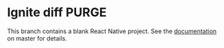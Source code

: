 # Ignite diff PURGE

This branch contains a blank React Native project.
See the [documentation](https://github.com/nirre7/ignite-diff-purge/blob/master/README.md) on master for details.
